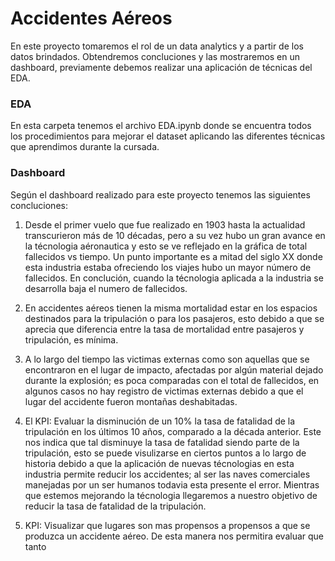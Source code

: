 # __Accidentes Aéreos__

En este proyecto tomaremos el rol de un data analytics y a partir de los datos brindados. Obtendremos concluciones y las mostraremos en un dashboard, previamente debemos realizar una aplicación de técnicas del EDA.

### __EDA__
En esta carpeta tenemos el archivo EDA.ipynb donde se encuentra todos los procedimientos para mejorar el dataset aplicando las diferentes técnicas que aprendimos durante la cursada.

### __Dashboard__

Según el dashboard realizado para este proyecto tenemos las siguientes concluciones:

1. Desde el primer vuelo que fue realizado en 1903 hasta la actualidad transcurieron más de 10 décadas, pero a su vez hubo un gran avance en la técnologia aéronautica y esto se ve reflejado en la gráfica de total fallecidos vs tiempo. Un punto importante es a mitad del siglo XX donde esta industria estaba ofreciendo los viajes hubo un mayor número de fallecidos. En conclución, cuando la técnologia aplicada a la industria se desarrolla baja el numero de fallecidos.

2. En accidentes aéreos tienen la misma mortalidad estar en los espacios destinados para la tripulación o para los pasajeros, esto debido a que se aprecia que diferencia entre la tasa de mortalidad entre pasajeros y tripulación, es mínima.

3. A lo largo del tiempo las victimas externas como son aquellas que se encontraron en el lugar de impacto, afectadas por algún material dejado durante la explosión; es poca comparadas con el total de fallecidos, en algunos casos no hay registro de victimas externas debido a que el lugar del accidente fueron montañas deshabitadas.

4. El KPI: Evaluar la disminución de un 10% la tasa de fatalidad de la tripulación en los últimos 10 años, comparado a la década anterior. Este nos indica que tal disminuye la tasa de fatalidad siendo parte de la tripulación, esto se puede visulizarse en ciertos puntos a lo largo de historia debido a que la aplicación de nuevas técnologias en esta industria permite reducir los accidentes; al ser las naves comerciales manejadas por un ser humanos todavia esta presente el error. Mientras que estemos mejorando la técnologia llegaremos a nuestro objetivo de reducir la tasa de fatalidad de la tripulación.

5. KPI: Visualizar que lugares son mas propensos a propensos a que se produzca un accidente aéreo. De esta manera nos permitira evaluar que tanto 
